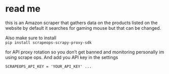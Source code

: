# read me 
this is an Amazon scraper that gathers data on the products listed on the website by default it searches for gaming mouse but that can be changed.

Also make sure to install  
`pip install scrapeops-scrapy-proxy-sdk`

for API proxy rotation so you don’t get banned and monitoring  personally im using scrape ops.
 And add you API key in the settings 
 
`SCRAPEOPS_API_KEY = 'YOUR_API_KEY' ...`
